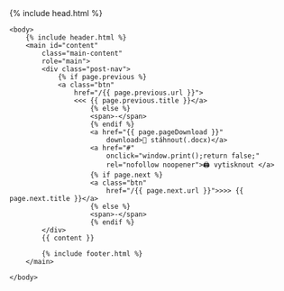 <!DOCTYPE html>
<html lang="{{ site.lang | default: "cs-CZ" }}">
    {% include head.html %}

    <body>
        {% include header.html %}
        <main id="content"
            class="main-content"
            role="main">
            <div class="post-nav">
                {% if page.previous %}
                <a class="btn"
                    href="/{{ page.previous.url }}">
                    <<< {{ page.previous.title }}</a>
                        {% else %}
                        <span>-</span>
                        {% endif %}
                        <a href="{{ page.pageDownload }}"
                            download>💾 stáhnout(.docx)</a>
                        <a href="#"
                            onclick="window.print();return false;"
                            rel="nofollow noopener">🖨️ vytisknout </a>
                        {% if page.next %}
                        <a class="btn"
                            href="/{{ page.next.url }}">>>> {{ page.next.title }}</a>
                        {% else %}
                        <span>-</span>
                        {% endif %}
            </div>
            {{ content }}

            {% include footer.html %}
        </main>

    </body>

</html>